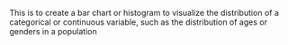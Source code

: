 This is to create a bar chart or histogram to visualize the distribution of a categorical or continuous variable, such as the distribution of ages or genders in a population
